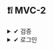 ## ❗❕ MVC-2

<details>

<summary> ✔ 검증 </summary>
<div markdown="1">

### `BindingResult`
- 스프링이 제공하는 검증 오류를 보고나하는 객체
- 검증 오류가 발생하면 여기에 보관
- `BindinResult`가 있으면 `@ModelAttribute`에 데이터 바인딩 시 오류가 발생해도 컨트롤러가 호출된다
  
### ex) `@ModelAttribute`에 바인딩 시 타입 오류가 발생하면?
- `BindingResult`가 없으면 -> 400오류가 발생하면서 컨트롤러가 호출되고, 오류 페이지로 이동
- `BindingResult`가 있으면 -> 오류정보(FieldError)를 (BindingResult)에 담아서 컨트롤러를 정상호출
  
### 적용하는 방법
- 1️⃣ `@ModelAttribute`의 객체 타입 오류 등으로 바인딩이 실패하는 경우 스프링이 `FieldError`를 생성해서 `BindingResult`에 넣어준다.
- 2️⃣ 개발자가 직접 넣어준다.
- 3️⃣ `Validator` 사용
  
### ❗ 주의
- `BindingResult`는 검증할 대상 바로 다음에 와야함
    - ex) `@ModelAttribute Item item, `바로 다음에 `BindingResult`가 와야한다.
- `BindingResult`는 `Model`에 자동으로 포함된다.
- BindingResult는 인터페이스고, Errors 인터페이스를 상속받고 있다
- BindingResult 대신에 Errors를 사용해도 된다.
- Errors 인터페이스는 단순한 오류 저장과 조회 기능을 제공한다.
- BindingResult는 여기에 더해서 추가적인 기능들을 제공한다. - 주로 많이 사용
  
## 📑 Bean Validation
### Bean Validatoin이란?
- 검증 애노테이션과 여러 인터페이스의 모음
- 이를 구현한 기술중에 일반적으로 사용하는 구현체는 하버네이트 Validator이다.

#### 하버네이트 Validator
- 공식 사이트: http://hibernate.org/validator/
- 공식 메뉴얼: https://docs.jboss.org/jibernate/validator/6.2/reference/en-US/html_single/
- 검증 애노테이션 모음: https://docs/jboss.org/hibernate/validator/6.2/reference/en-US/html_single/#validator-defineconstraints-spec
  
  
### 검증 애노테이션
- `@NotBlank`: 빈값+공백을 허용하지 않는다.
- `@NotNull`:null을 허용하지 않는다.
- `@Range(min= , max= )`: 범위안의 값이어야 한다.
- `@Max()`: 최대()까지만 허용.
  
#### ❕ 참고
-  javax.validation.constraints.NotNull
-  org.hibernate.validator.constraints.Range
-  javax.validation으로 시작하면 특정 구현에 관계없이 제공되는 표준 인터페이스이고, org.hibernate.validator로 시작하면 하버네이트 validator 구현체를 사용할 때만 제공되는 검증 기능이다.

  
### 스프링 MVC Bean Validator 사용
- 스프링 부트가  spring-boot-starter-validation 라이브러리를 넣으면 자동으로 Bean Validator를 인지하고 스프링에 통합
- 스프링 부트는 자동으로 글로벌 Validator로 등록한다.
    - LocalValidatorFactoryBean을 글로벌 Validator로 등록.
    - 이 Validator는 @NotNull 과 같은 애노테이션을 보고 검증을 수행한다.
    - 이렇게 글로벌 Validator가 적용되어 있기 때문에, @Valid, @Validated만 적용하면 된다.
    - 검증 오류가 발생하면, FieldError, ObjectError를 생성해서 BindingResult에 담아준다.
  
### ❗ 주의
- 검증시 @Validated, @Valid 둘 다 사용가능하다.
-  javax.validation.@Valid를 사용하려면 build.gradle 의존관계 추가가 필요하다.
- @Validated는 스프링 전용 검증 애노테이션이고, @Valid는 자바 표준 애노테이션이다.
    - 둘중 아무거나 사용해도 동일하게 작동하지만 @Validated는 내부에 groups라는 기능을 포함하고 있다.

#### 검증순서
- 1. elAttribute 각각의 필드의 타입 변환시도
    - 1. 성공하면 다음으로
    - 2. 실패하면 typeMismatch로 FieldError 추가
- 2. Validator 적용
  
### 동일한 객체를 action에 따라 다르게 검증하는 방법
#### 1️⃣ BeanValidatoin의 groups 기능을 사용
#### 2️⃣ 별도의 모델 객체를 만들어서 사용
  
  
  
</div>
</details>

<details>

<summary> ✔ 로그인 </summary>
<div markdown="1">
  
  <details>
  <summary> 쿠키, 세션 </summary>
  <div markdonw = "2">

    ### 쿠키 생성
    ![image](https://user-images.githubusercontent.com/87464750/191488776-442ec51f-3ad9-4526-9b64-dfc948869e42.png)

    ### 클라이언트 쿠키 전달1
    ![image](https://user-images.githubusercontent.com/87464750/191488809-ee2e59ca-bead-49be-a397-3aa8158e9804.png)

    ### 클라이언트 쿠키 전달2
    ![image](https://user-images.githubusercontent.com/87464750/191488841-e90dbea0-411d-4c07-a354-a9c7f56d3495.png)

    - 영속 쿠키: 만료 날짜를 입력하면 해당 날짜까지 유지
    - 세션 쿠키: 만료 날짜를 생략하면 브라우저 종류시 까지만 유지
    
    #### 쿠키 생성 로직
    ``` JAVA
    Cookie idCookie = new Cookie("memberId", String.valueOf(loginMember.getId()));
    response.addCookie(idCookie);
    ```
    
    - 로그인에 성공하면 쿠키를 생성하고 HttpServletResponse에 담는다.
    - 쿠키 이름은 memberId이고, 값은 회원의 id를 담아둔다.
    - 웹 브라우저 종료전까지 회원의 id를 서버에 계속 보내줄것이다.

    #### 로그아웃
    
   </div>
</details>
  
  <details>
  <summary> 필터, 인터셉터 </summary>
  <div markdonw = "2">

   </div>
</details>
  
</div>
</details>
